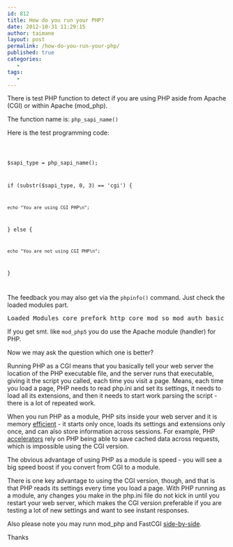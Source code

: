 ```yaml
---
id: 812
title: How do you run your PHP?
date: 2012-10-31 11:29:15
author: taimane
layout: post
permalink: /how-do-you-run-your-php/
published: true
categories:
   -
tags:
   -
---
```

There is test PHP function to detect if you are using PHP aside from Apache (CGI) or within Apache (mod_php). 
The function name is: <code>php_sapi_name()</code>

Here is the test programming code:
<code>
$sapi_type = php_sapi_name();
if (substr($sapi_type, 0, 3) == 'cgi') {
    echo "You are using CGI PHP\n";
} else {
    echo "You are not using CGI PHP\n";
}
</code>


The feedback you may also get via the <code>phpinfo()</code> command. Just check the loaded modules part.

<pre>Loaded Modules	core prefork http_core mod_so mod_auth_basic mod_auth_digest mod_authn_file mod_authn_alias mod_authn_anon mod_authn_dbm mod_authn_default mod_authz_host mod_authz_user mod_authz_owner mod_authz_groupfile mod_authz_dbm mod_authz_default util_ldap mod_authnz_ldap mod_include mod_log_config mod_logio mod_env mod_ext_filter mod_mime_magic mod_expires mod_deflate mod_headers mod_usertrack mod_setenvif mod_mime mod_dav mod_status mod_autoindex mod_info mod_dav_fs mod_vhost_alias mod_negotiation mod_dir mod_actions mod_speling mod_userdir mod_alias mod_substitute mod_rewrite mod_proxy mod_proxy_balancer mod_proxy_ftp mod_proxy_http mod_proxy_ajp mod_proxy_connect mod_cache mod_suexec mod_disk_cache mod_cgi mod_version mod_dnssd mod_php5</pre>

If you get smt. like <code>mod_php5</code> you do use the Apache module (handler) for PHP.

Now we may ask the question which one is better?

Running PHP as a CGI means that you basically tell your web server the location of the PHP executable file, and the server runs that executable, giving it the script you called, each time you visit a page. Means, each time you load a page, PHP needs to read php.ini and set its settings, it needs to load all its extensions, and then it needs to start work parsing the script - there is a lot of repeated work.

When you run PHP as a module, PHP sits inside your web server and it is memory <a href="https://programming-review.com/process-memory-check/">efficient</a> - it starts only once, loads its settings and extensions only once, and can also store information across sessions. For example, PHP <a href="http://en.wikipedia.org/wiki/List_of_PHP_accelerators">accelerators</a> rely on PHP being able to save cached data across requests, which is impossible using the CGI version.

The obvious advantage of using PHP as a module is speed - you will see a big speed boost if you convert from CGI to a module. 

There is one key advantage to using the CGI version, though, and that is that PHP reads its settings every time you load a page. With PHP running as a module, any changes you make in the php.ini file do not kick in until you restart your web server, which makes the CGI version preferable if you are testing a lot of new settings and want to see instant responses.

Also please note you may runn mod_php and FastCGI <a href="http://mwop.net/blog/243-Running-mod_php-and-FastCGI-side-by-side.html">side-by-side</a>.

Thanks  

